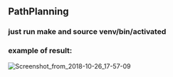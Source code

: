 ## PathPlanning

### just run make and source venv/bin/activated

### example of result:

![Screenshot_from_2018-10-26_17-57-09](/uploads/afc04b53130c9a27b78ec1369e13be38/Screenshot_from_2018-10-26_17-57-09.png)
